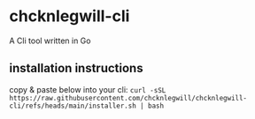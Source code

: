 # chcknlegwill-cli
A Cli tool written in Go

## installation instructions

copy & paste below into your cli:
```curl -sSL https://raw.githubusercontent.com/chcknlegwill/chcknlegwill-cli/refs/heads/main/installer.sh | bash ```



